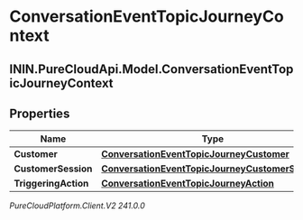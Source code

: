 # ConversationEventTopicJourneyContext

## ININ.PureCloudApi.Model.ConversationEventTopicJourneyContext

## Properties

|Name | Type | Description | Notes|
|------------ | ------------- | ------------- | -------------|
| **Customer** | [**ConversationEventTopicJourneyCustomer**](ConversationEventTopicJourneyCustomer) |  | [optional] |
| **CustomerSession** | [**ConversationEventTopicJourneyCustomerSession**](ConversationEventTopicJourneyCustomerSession) |  | [optional] |
| **TriggeringAction** | [**ConversationEventTopicJourneyAction**](ConversationEventTopicJourneyAction) |  | [optional] |



_PureCloudPlatform.Client.V2 241.0.0_
